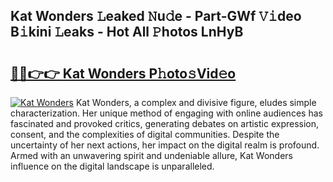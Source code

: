 ## Kat Wonders 𝙻eaked 𝙽u𝚍e - Part-GWf 𝚅𝚒deo B𝚒kini 𝙻eaks - Hot All 𝙿hotos LnHyB

# <h2><a href="http://ld2zcgp.urlbe.top/?page=Kat+Wonders">🔗🔗👉👉 Kat Wonders P𝚑oto𝚜Vid𝚎o</a></h2>

[![Kat Wonders](https://i.imgur.com/eBuTRDB.gif)](http://ld2zcgp.urlbe.top/?page=Kat+Wonders)
Kat Wonders, a complex and divisive figure, eludes simple characterization. Her unique method of engaging with online audiences has fascinated and provoked critics, generating debates on artistic expression, consent, and the complexities of digital communities. Despite the uncertainty of her next actions, her impact on the digital realm is profound. Armed with an unwavering spirit and undeniable allure, Kat Wonders influence on the digital landscape is unparalleled.

